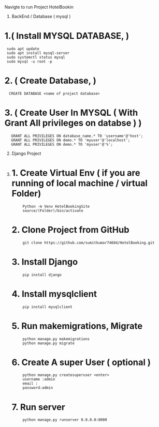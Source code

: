 Navigte to run Project HotelBookin

1. BackEnd / Database ( mysql )

  # 1.( Install MYSQL DATABASE, )
     sudo apt update
     sudo apt install mysql-server
     sudo systemctl status mysql
     sudo mysql -u root -p 
  
  # 2. ( Create Database, )
      CREATE DATABASE <name of project database>
  # 3. ( Create User In MYSQL ( With Grant All privileges on databse ) )
       GRANT ALL PRIVILEGES ON database_name.* TO 'username'@'host';
       GRANT ALL PRIVILEGES ON demo.* TO 'myuser'@'localhost';
       GRANT ALL PRIVILEGES ON demo.* TO 'myuser'@'%';

   
2. Django Project
3. 
    # 1. Create Virtual Env ( if you are running of local machine / virtual Folder)
            Python -m Venv HotelBookingSite
            source/(Folder)/bin/activate
    # 2. Clone Project from GitHub 
            git clone https://github.com/sumitkumar74604/HotelBooking.git
    # 3. Install Django
            pip install django
    # 4. Install mysqlclient
            pip install mysqlclient
    # 5. Run makemigrations, Migrate
            python manage.py makemigrations
            python manage.py migrate
    # 6. Create A super User ( optional )
            python manage.py createsuperuser <enter>
            username :admin
            email :
            password:admin
            
    # 7. Run server
            python manage.py runserver 0.0.0.0:8000      
